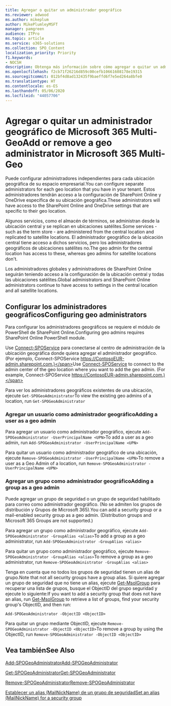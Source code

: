 ```yaml
---
title: Agregar o quitar un administrador geográfico
ms.reviewer: adwood
ms.author: mikeplum
author: MikePlumleyMSFT
manager: pamgreen
audience: ITPro
ms.topic: article
ms.service: o365-solutions
ms.collection: SPO_Content
localization_priority: Priority
f1.keywords:
- NOCSH
description: Obtenga más información sobre cómo agregar o quitar un administrador geográfico de Microsoft 365 Multi-Geo.
ms.openlocfilehash: f2cb71f26216d859c00cefb10661608178e19315
ms.sourcegitcommit: 012bf4d8ad132435f9baeffd6f7e5ed264a8bfe0
ms.translationtype: HT
ms.contentlocale: es-ES
ms.lasthandoff: 05/06/2020
ms.locfileid: "44057706"
---
```

# <a name="add-or-remove-a-geo-administrator-in-microsoft-365-multi-geo"></a><span data-ttu-id="34e30-103">Agregar o quitar un administrador geográfico de Microsoft 365 Multi-Geo</span><span class="sxs-lookup"><span data-stu-id="34e30-103">Add or remove a geo administrator in Microsoft 365 Multi-Geo</span></span>

<span data-ttu-id="34e30-104">Puede configurar administradores independientes para cada ubicación geográfica de su espacio empresarial.</span><span class="sxs-lookup"><span data-stu-id="34e30-104">You can configure separate administrators for each geo location that you have in your tenant.</span></span> <span data-ttu-id="34e30-105">Estos administradores tendrán acceso a la configuración de SharePoint Online y OneDrive específica de su ubicación geográfica.</span><span class="sxs-lookup"><span data-stu-id="34e30-105">These administrators will have access to the SharePoint Online and OneDrive settings that are specific to their geo location.</span></span>

<span data-ttu-id="34e30-106">Algunos servicios, como el almacén de términos, se administran desde la ubicación central y se replican en ubicaciones satélites.</span><span class="sxs-lookup"><span data-stu-id="34e30-106">Some services - such as the term store - are administered from the central location and replicated to satellite locations.</span></span> <span data-ttu-id="34e30-107">El administrador geográfico de la ubicación central tiene acceso a dichos servicios, pero los administradores geográficos de ubicaciones satélites no.</span><span class="sxs-lookup"><span data-stu-id="34e30-107">The geo admin for the central location has access to these, whereas geo admins for satellite locations don't.</span></span>

<span data-ttu-id="34e30-108">Los administradores globales y administradores de SharePoint Online seguirán teniendo acceso a la configuración de la ubicación central y todas las ubicaciones satélites.</span><span class="sxs-lookup"><span data-stu-id="34e30-108">Global administrators and SharePoint Online administrators continue to have access to settings in the central location and all satellite locations.</span></span>

## <a name="configuring-geo-administrators"></a><span data-ttu-id="34e30-109">Configurar los administradores geográficos</span><span class="sxs-lookup"><span data-stu-id="34e30-109">Configuring geo administrators</span></span>

<span data-ttu-id="34e30-110">Para configurar los administradores geográficos se requiere el módulo de PowerShell de SharePoint Online.</span><span class="sxs-lookup"><span data-stu-id="34e30-110">Configuring geo admins requires SharePoint Online PowerShell module.</span></span>

<span data-ttu-id="34e30-111">Use [Connect-SPOService](https://docs.microsoft.com/powershell/module/sharepoint-online/Connect-SPOService) para conectarse al centro de administración de la ubicación geográfica donde quiera agregar el administrador geográfico. (Por ejemplo, Connect-SPOService  https://ContosoEUR-admin.sharepoint.com.)</span><span class="sxs-lookup"><span data-stu-id="34e30-111">Use [Connect-SPOService](https://docs.microsoft.com/powershell/module/sharepoint-online/Connect-SPOService) to connect to the admin center of the geo location where you want to add the geo admin. (For example, Connect-SPOService  https://ContosoEUR-admin.sharepoint.com.)</span></span>

<span data-ttu-id="34e30-112">Para ver los administradores geográficos existentes de una ubicación, ejecute `Get-SPOGeoAdministrator`</span><span class="sxs-lookup"><span data-stu-id="34e30-112">To view the existing geo admins of a location, run `Get-SPOGeoAdministrator`</span></span>

### <a name="adding-a-user-as-a-geo-admin"></a><span data-ttu-id="34e30-113">Agregar un usuario como administrador geográfico</span><span class="sxs-lookup"><span data-stu-id="34e30-113">Adding a user as a geo admin</span></span>

<span data-ttu-id="34e30-114">Para agregar un usuario como administrador geográfico, ejecute `Add-SPOGeoAdministrator -UserPrincipalName <UPN>`</span><span class="sxs-lookup"><span data-stu-id="34e30-114">To add a user as a geo admin, run `Add-SPOGeoAdministrator -UserPrincipalName <UPN>`</span></span>

<span data-ttu-id="34e30-115">Para quitar un usuario como administrador geográfico de una ubicación, ejecute  `Remove-SPOGeoAdministrator -UserPrincipalName <UPN>`</span><span class="sxs-lookup"><span data-stu-id="34e30-115">To remove a user as a Geo Admin of a location, run  `Remove-SPOGeoAdministrator -UserPrincipalName <UPN>`</span></span>

### <a name="adding-a-group-as-a-geo-admin"></a><span data-ttu-id="34e30-116">Agregar un grupo como administrador geográfico</span><span class="sxs-lookup"><span data-stu-id="34e30-116">Adding a group as a geo admin</span></span>

<span data-ttu-id="34e30-117">Puede agregar un grupo de seguridad o un grupo de seguridad habilitado para correo como administrador geográfico. (No se admiten los grupos de distribución y Grupos de Microsoft 365).</span><span class="sxs-lookup"><span data-stu-id="34e30-117">You can add a security group or a mail-enabled security group as a geo admin. (Distribution groups and Microsoft 365 Groups are not supported.)</span></span>

<span data-ttu-id="34e30-118">Para agregar un grupo como administrador geográfico, ejecute `Add-SPOGeoAdministrator -GroupAlias <alias>`</span><span class="sxs-lookup"><span data-stu-id="34e30-118">To add a group as a geo administrator, run `Add-SPOGeoAdministrator -GroupAlias <alias>`</span></span>

<span data-ttu-id="34e30-119">Para quitar un grupo como administrador geográfico, ejecute `Remove-SPOGeoAdministrator -GroupAlias <alias>`</span><span class="sxs-lookup"><span data-stu-id="34e30-119">To remove a group as a geo administrator, run `Remove-SPOGeoAdministrator -GroupAlias <alias>`</span></span>

<span data-ttu-id="34e30-120">Tenga en cuenta que no todos los grupos de seguridad tienen un alias de grupo.</span><span class="sxs-lookup"><span data-stu-id="34e30-120">Note that not all security groups have a group alias.</span></span> <span data-ttu-id="34e30-121">Si quiere agregar un grupo de seguridad que no tiene un alias, ejecute [Get-MsolGroup](https://docs.microsoft.com/powershell/module/msonline/get-msolgroup) para recuperar una lista de grupos, busque el ObjectID del grupo seguridad y ejecute lo siguiente:</span><span class="sxs-lookup"><span data-stu-id="34e30-121">If you want to add a security group that does not have an alias, run [Get-MsolGroup](https://docs.microsoft.com/powershell/module/msonline/get-msolgroup) to retrieve a list of groups, find your security group's ObjectID, and then run:</span></span>

`Add-SPOGeoAdministrator -ObjectID <ObjectID>`

<span data-ttu-id="34e30-122">Para quitar un grupo mediante ObjectID, ejecute `Remove-SPOGeoAdministrator -ObjectID <ObjectID>`</span><span class="sxs-lookup"><span data-stu-id="34e30-122">To remove a group by using the ObjectID, run `Remove-SPOGeoAdministrator -ObjectID <ObjectID>`</span></span>

## <a name="see-also"></a><span data-ttu-id="34e30-123">Vea también</span><span class="sxs-lookup"><span data-stu-id="34e30-123">See Also</span></span>

[<span data-ttu-id="34e30-124">Add-SPOGeoAdministrator</span><span class="sxs-lookup"><span data-stu-id="34e30-124">Add-SPOGeoAdministrator</span></span>](https://docs.microsoft.com/powershell/module/sharepoint-online/add-spogeoadministrator)

[<span data-ttu-id="34e30-125">Get-SPOGeoAdministrator</span><span class="sxs-lookup"><span data-stu-id="34e30-125">Get-SPOGeoAdministrator</span></span>](https://docs.microsoft.com/powershell/module/sharepoint-online/get-spogeoadministrator)

[<span data-ttu-id="34e30-126">Remove-SPOGeoAdministrator</span><span class="sxs-lookup"><span data-stu-id="34e30-126">Remove-SPOGeoAdministrator</span></span>](https://docs.microsoft.com/powershell/module/sharepoint-online/remove-spogeoadministrator)

[<span data-ttu-id="34e30-127">Establecer un alias (MailNickName) de un grupo de seguridad</span><span class="sxs-lookup"><span data-stu-id="34e30-127">Set an alias (MailNickName) for a security group</span></span>](https://docs.microsoft.com/powershell/module/azuread/set-azureadgroup)